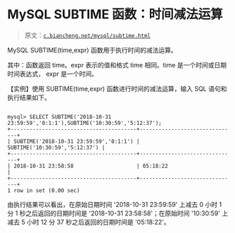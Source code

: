 # MySQL SUBTIME 函数：时间减法运算

> 原文：[`c.biancheng.net/mysql/subtime.html`](http://c.biancheng.net/mysql/subtime.html)

MySQL SUBTIME(time,expr) 函数用于执行时间的减法运算。

其中：函数返回 time。expr 表示的值和格式 time 相同。time 是一个时间或日期时间表达式， expr 是一个时间。

【实例】使用 SUBTIME(time,expr) 函数进行时间的减法运算，输入 SQL 语句和执行结果如下。

```

mysql> SELECT SUBTIME('2018-10-31 23:59:59','0:1:1'),SUBTIME('10:30:59','5:12:37');
+----------------------------------------+-------------------------------+
| SUBTIME('2018-10-31 23:59:59','0:1:1') | SUBTIME('10:30:59','5:12:37') |
+----------------------------------------+-------------------------------+
| 2018-10-31 23:58:58                    | 05:18:22                      |
+----------------------------------------+-------------------------------+
1 row in set (0.00 sec)
```

由执行结果可以看出，在原始日期时间 '2018-10-31 23:59:59' 上减去 0 小时 1 分 1 秒之后返回的日期时间是 '2018-10-31 23:58:58'；在原始时间 '10:30:59' 上减去 5 小时 12 分 37 秒之后返回的日期时间是 '05:18:22'。